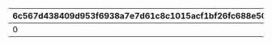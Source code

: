 |6c567d438409d953f6938a7e7d61c8c1015acf1bf26fc688e50efbc455d8c9f0|237f29e120b4e39f828832ace336077680f95b57deb67b2b024c82994858b875|fc99e35489d7d48850b0b04097ab7612f156e7a9799ea3cb89e9b32049102815|32c3b82a33b412fee7a199af1cbc1175b88f271b8217099c1f9e5cc089ff87bf|44424eed5879d30c8207e380f28760375c9eb3267ebf137699707d95ff53c906|e0fb86336d71d73ea556650fead9e0840a444055d06561ebba7babd01428930c|8431d43cd9cca9371b091d494db45558919f4cdbb078e0eba0c5246be5018de9|ee7df8561fac4612e8fb2a906debf81e2271f505b91b16ba94fab2e0f1ac679a|052f9abfc142a8bed267f348ca531908ca95008f92a8b78c4f265ccf92b430d0|cf4e5439b76b6dbee679111f6b65d69ac04a10eb5213debaa1b861c814f9e07b|45a4f2a6aef503004ac101b76d4dcffbbd767722198161d92cd6fd86d2752f33|f3ab6179c2590daf1183bd8482ee48f75b32b673ee9535e97832022115be6364|f6c0732533138b68c8df24dfcd871f64d9e957d94da4aa1cc9abaa65729c1bea|
| --- | --- | --- | --- | --- | --- | --- | --- | --- | --- | --- | --- | --- |
|0|0|0|1207|0|1064|1812|2104010|0|1|0|0|3101|